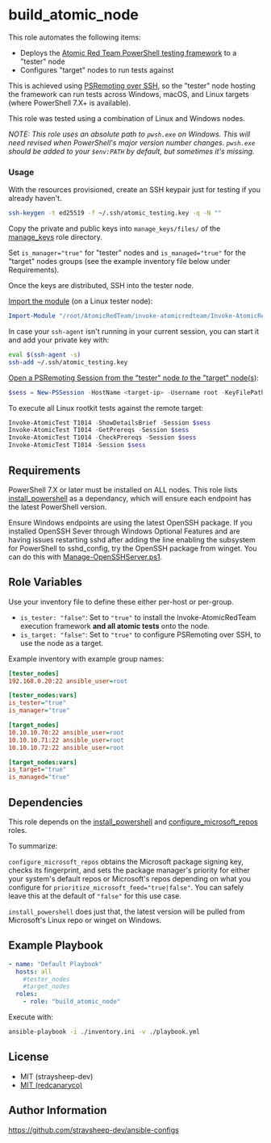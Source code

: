 build_atomic_node
=========

This role automates the following items:

- Deploys the [Atomic Red Team PowerShell testing framework](https://github.com/redcanaryco/invoke-atomicredteam/wiki) to a "tester" node
- Configures "target" nodes to run tests against

This is achieved using [PSRemoting over SSH](https://github.com/redcanaryco/invoke-atomicredteam/wiki/Execute-Atomic-Tests-(Remote)#configure-powershell-remoting-over-ssh), so the "tester" node hosting the framework can run tests across Windows, macOS, and Linux targets (where PowerShell 7.X+ is available).

This role was tested using a combination of Linux and Windows nodes.

*NOTE: This role uses an absolute path to `pwsh.exe` on Windows. This will need revised when PowerShell's major version number changes. `pwsh.exe` should be added to your `$env:PATH` by default, but sometimes it's missing.*

### Usage

With the resources provisioned, create an SSH keypair just for testing if you already haven't.

```bash
ssh-keygen -t ed25519 -f ~/.ssh/atomic_testing.key -q -N ""
```

Copy the private and public keys into `manage_keys/files/` of the [manage_keys](https://github.com/straysheep-dev/ansible-configs/tree/main/manage_keys) role directory.

Set `is_manager="true"` for "tester" nodes and `is_managed="true"` for the "target" nodes groups (see the example inventory file below under Requirements).

Once the keys are distributed, SSH into the tester node.

[Import the module](https://github.com/redcanaryco/invoke-atomicredteam/wiki/Import-the-Module#import-the-module) (on a Linux tester node):

```powershell
Import-Module "/root/AtomicRedTeam/invoke-atomicredteam/Invoke-AtomicRedTeam.psd1" -Force
```

In case your `ssh-agent` isn't running in your current session, you can start it and add your private key with:

```bash
eval $(ssh-agent -s)
ssh-add ~/.ssh/atomic_testing.key
```

[Open a PSRemoting Session from the "tester" node *to* the "target" node(s)](https://github.com/redcanaryco/invoke-atomicredteam/wiki/Execute-Atomic-Tests-(Remote)#establish-a-ps-session-from-windows-to-windows):

```powershell
$sess = New-PSSession -HostName <target-ip> -Username root -KeyFilePath ~/.ssh/atomic_testing.key
```

To execute all Linux rootkit tests against the remote target:

```powershell
Invoke-AtomicTest T1014 -ShowDetailsBrief -Session $sess
Invoke-AtomicTest T1014 -GetPrereqs -Session $sess
Invoke-AtomicTest T1014 -CheckPrereqs -Session $sess
Invoke-AtomicTest T1014 -Session $sess
```

Requirements
------------

PowerShell 7.X or later must be installed on ALL nodes. This role lists [install_powershell](https://github.com/straysheep-dev/ansible-configs/tree/main/install_powershell) as a dependancy, which will ensure each endpoint has the latest PowerShell version.

Ensure Windows endpoints are using the latest OpenSSH package. If you installed OpenSSH Sever through Windows Optional Features and are having issues restarting sshd after adding the line enabling the subsystem for PowerShell to sshd_config, try the OpenSSH package from winget. You can do this with [Manage-OpenSSHServer.ps1](https://github.com/straysheep-dev/windows-configs/blob/main/Manage-OpenSSHServer.ps1).

Role Variables
--------------

Use your inventory file to define these either per-host or per-group.

- `is_tester: "false"`: Set to `"true"` to install the Invoke-AtomicRedTeam execution framework **and all atomic tests** onto the node.
- `is_target: "false"`: Set to `"true"` to configure PSRemoting over SSH, to use the node as a target.

Example inventory with example group names:

```ini
[tester_nodes]
192.168.0.20:22 ansible_user=root

[tester_nodes:vars]
is_tester="true"
is_manager="true"

[target_nodes]
10.10.10.70:22 ansible_user=root
10.10.10.71:22 ansible_user=root
10.10.10.72:22 ansible_user=root

[target_nodes:vars]
is_target="true"
is_managed="true"
```

Dependencies
------------

This role depends on the [install_powershell](https://github.com/straysheep-dev/ansible-configs/tree/main/install_powershell) and [configure_microsoft_repos](https://github.com/straysheep-dev/ansible-configs/tree/main/configure_microsoft_repos) roles.

To summarize:

`configure_microsoft_repos` obtains the Microsoft package signing key, checks its fingerprint, and sets the package manager's priority for either your system's default repos or Microsoft's repos depending on what you configure for `prioritize_microsoft_feed="true|false"`. You can safely leave this at the default of `"false"` for this use case.

`install_powershell` does just that, the latest version will be pulled from Microsoft's Linux repo or winget on Windows.

Example Playbook
----------------

```yml
- name: "Default Playbook"
  hosts: all
    #tester_nodes
    #target_nodes
  roles:
    - role: "build_atomic_node"
```

Execute with:

```bash
ansible-playbook -i ./inventory.ini -v ./playbook.yml
```

License
-------

- MIT (straysheep-dev)
- [MIT (redcanaryco)](https://github.com/redcanaryco/invoke-atomicredteam/blob/master/LICENSE.txt)

Author Information
------------------

https://github.com/straysheep-dev/ansible-configs